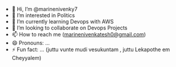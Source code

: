 - 👋 Hi, I’m @marinenivenky7
- 👀 I’m interested in Politics
- 🌱 I’m currently learning Devops with AWS
- 💞️ I’m looking to collaborate on Devops Projects
- 📫 How to reach me (marinenivenkatesh0@gmail.com)
- 😄 Pronouns: ...
- ⚡ Fun fact: ... (juttu vunte mudi vesukuntam , juttu Lekapothe em Cheyyalem)

<!---
marinenivenky7/marinenivenky7 is a ✨ special ✨ repository because its `README.md` (this file) appears on your GitHub profile.
You can click the Preview link to take a look at your changes.
--->
